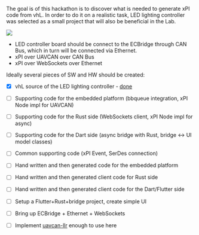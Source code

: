 The goal is of this hackathon is to discover what is needed to generate xPI code from vhL.
In order to do it on a realistic task, LED lighting controller was selected as a small project that will also be beneficial in the Lab.

![](https://user-images.githubusercontent.com/6066470/183160433-12f844c8-dbfb-4e7a-9720-eb0090e5c615.png)

* LED controller board should be connect to the ECBridge through CAN Bus, which in turn will be connected via Ethernet.
* xPI over UAVCAN over CAN Bus
* xPI over WebSockets over Ethernet

Ideally several pieces of SW and HW should be created:
- [x] vhL source of the LED lighting controller - [done](https://github.com/vhrdtech/vhl_hw/blob/main/led_ctrl/led_ctrl.vhl)
- [ ] Supporting code for the embedded platform (bbqueue integration, xPI Node impl for UAVCAN)
- [ ] Supporting code for the Rust side (WebSockets client, xPI Node impl for async)
- [ ] Supporting code for the Dart side (async bridge with Rust, bridge <-> UI model classes)
- [ ] Common supporting code (xPI Event, SerDes connection)
- [ ] Hand written and then generated code for the embedded platform
- [ ] Hand written and then generated client code for Rust side
- [ ] Hand written and then generated client code for the Dart/Flutter side

- [ ] Setup a Flutter+Rust+bridge project, create simple UI
- [ ] Bring up ECBridge + Ethernet + WebSockets
- [ ] Implement [uavcan-llr](https://github.com/vhrdtech/uavcan-llr) enough to use here

